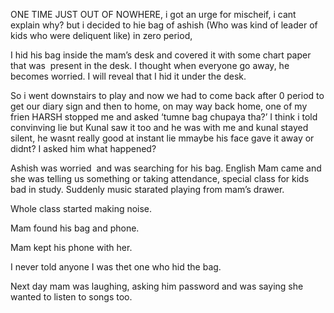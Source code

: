 ONE TIME JUST OUT OF NOWHERE, i got an urge for mischeif, i cant explain why? but i decided to hie bag of ashish (Who was kind of leader of kids who were deliquent like) in zero period,

I hid his bag inside the mam’s desk and covered it with some chart paper that was  present in the desk. I thought when everyone go away, he becomes worried. I will reveal that I hid it under the desk.

So i went downstairs to play and now we had to come back after 0 period to get our diary sign and then to home, on may way back home, one of my frien HARSH stopped me and asked ‘tumne bag chupaya tha?’
I think i told convinving lie but Kunal saw it too and he was with me and kunal stayed silent, he wasnt really good at instant lie mmaybe his face gave it away or didnt?
I asked him what happened?

Ashish was worried  and was searching for his bag. English Mam came and she was telling us something or taking attendance, special class for kids bad in study. 
Suddenly music starated playing from mam’s drawer.

Whole class started making noise.

Mam found his bag and phone.

Mam kept his phone with her.

I never told anyone I was thet one who hid the bag. 

Next day mam was laughing, asking him password and was saying she wanted to listen to songs too.